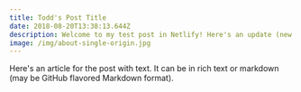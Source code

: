```yaml
---
title: Todd's Post Title
date: 2018-08-20T13:38:13.644Z
description: Welcome to my test post in Netlify! Here's an update (new content).
image: /img/about-single-origin.jpg
---
```

Here's an article for the post with text. It can be in rich text or markdown (may be GitHub flavored Markdown format).
